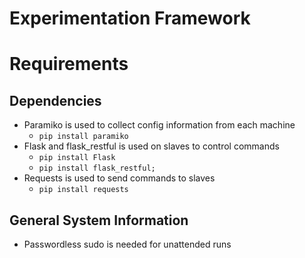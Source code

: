 # Experimentation Framework

# Requirements
## Dependencies
- Paramiko is used to collect config information from each machine 
  - `pip install paramiko` 
- Flask and flask_restful is used on slaves to control commands
  - `pip install Flask`
  - `pip install flask_restful;`
- Requests is used to send commands to slaves
  - `pip install requests`
## General System Information
- Passwordless sudo is needed for unattended runs

